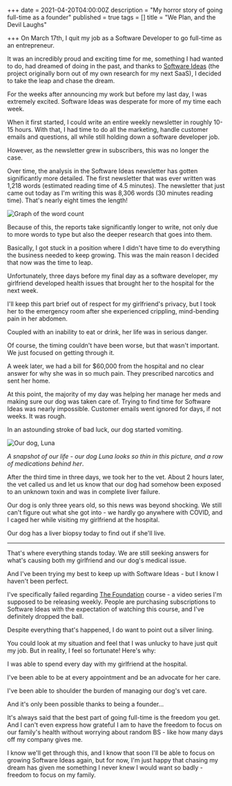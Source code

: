 +++
date = 2021-04-20T04:00:00Z
description = "My horror story of going full-time as a founder"
published = true
tags = []
title = "We Plan, and the Devil Laughs"

+++
On March 17th, I quit my job as a Software Developer to go full-time as an entrepreneur.

It was an incredibly proud and exciting time for me, something I had wanted to do, had dreamed of doing in the past, and thanks to [Software Ideas](https://www.softwareideas.io/) (the project originally born out of my own research for my next SaaS), I decided to take the leap and chase the dream.

For the weeks after announcing my work but before my last day, I was extremely excited. Software Ideas was desperate for more of my time each week. 

When it first started, I could write an entire weekly newsletter in roughly 10-15 hours. With that, I had time to do all the marketing, handle customer emails and questions, all while still holding down a software developer job.

However, as the newsletter grew in subscribers, this was no longer the case.

Over time, the analysis in the Software Ideas newsletter has gotten significantly more detailed. The first newsletter that was ever written was 1,218 words (estimated reading time of 4.5 minutes). The newsletter that just came out today as I'm writing this was  8,306 words (30 minutes reading time). That's nearly eight times the length! 

![Graph of the word count](/forestry/meta-chart.png)

Because of this, the reports take significantly longer to write, not only due to more words to type but also the deeper research that goes into them.

Basically, I got stuck in a position where I didn't have time to do everything the business needed to keep growing. This was the main reason I decided that now was the time to leap.

Unfortunately, three days before my final day as a software developer, my girlfriend developed health issues that brought her to the hospital for the next week.

I'll keep this part brief out of respect for my girlfriend's privacy, but I took her to the emergency room after she experienced crippling, mind-bending pain in her abdomen. 

Coupled with an inability to eat or drink, her life was in serious danger.

Of course, the timing couldn't have been worse, but that wasn't important. We just focused on getting through it. 

A week later, we had a bill for $60,000 from the hospital and no clear answer for why she was in so much pain. They prescribed narcotics and sent her home.

At this point, the majority of my day was helping her manage her meds and making sure our dog was taken care of. Trying to find time for Software Ideas was nearly impossible. Customer emails went ignored for days, if not weeks. It was rough.

In an astounding stroke of bad luck, our dog started vomiting. 

![Our dog, Luna](/forestry/img_3043.jpg)

_A snapshot of our life - our dog Luna looks so thin in this picture, and a row of medications behind her_.

After the third time in three days, we took her to the vet. About 2 hours later, the vet called us and let us know that our dog had somehow been exposed to an unknown toxin and was in complete liver failure.

Our dog is only three years old, so this news was beyond shocking. We still can't figure out what she got into - we hardly go anywhere with COVID, and I caged her while visiting my girlfriend at the hospital. 

Our dog has a liver biopsy today to find out if she'll live.

***

That's where everything stands today. We are still seeking answers for what's causing both my girlfriend and our dog's medical issue. 

And I've been trying my best to keep up with Software Ideas - but I know I haven't been perfect.

I've specifically failed regarding [The Foundation](https://www.softwareideas.io/the-foundation) course - a video series I'm supposed to be releasing weekly. People are purchasing subscriptions to Software Ideas with the expectation of watching this course, and I've definitely dropped the ball.

Despite everything that's happened, I do want to point out a silver lining. 

You could look at my situation and feel that I was unlucky to have just quit my job. But in reality, I feel so fortunate! Here's why:

I was able to spend every day with my girlfriend at the hospital. 

I've been able to be at every appointment and be an advocate for her care. 

I've been able to shoulder the burden of managing our dog's vet care. 

And it's only been possible thanks to being a founder...

It's always said that the best part of going full-time is the freedom you get. And I can't even express how grateful I am to have the freedom to focus on our family's health without worrying about random BS - like how many days off my company gives me.

I know we'll get through this, and I know that soon I'll be able to focus on growing Software Ideas again, but for now, I'm just happy that chasing my dream has given me something I never knew I would want so badly - freedom to focus on my family.